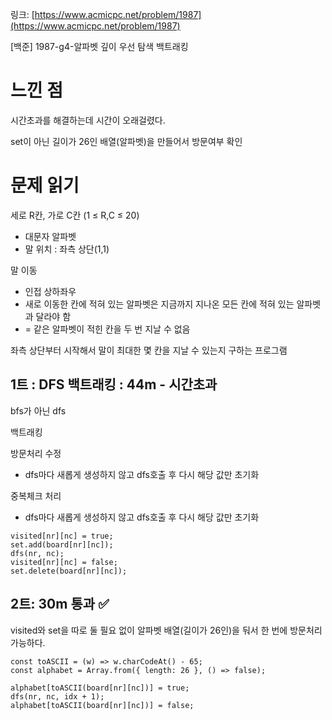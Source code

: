 링크: [https://www.acmicpc.net/problem/1987](https://www.acmicpc.net/problem/1987)

[백준] 1987-g4-알파벳 깊이 우선 탐색 백트래킹

# 느낀 점

시간초과를 해결하는데 시간이 오래걸렸다.

set이 아닌 길이가 26인 배열(알파벳)을 만들어서 방문여부 확인

# 문제 읽기

세로 R칸, 가로 C칸 (1 ≤ R,C ≤ 20)

- 대문자 알파벳
- 말 위치 : 좌측 상단(1,1)

말 이동

- 인접 상하좌우
- 새로 이동한 칸에 적혀 있는 알파벳은 지금까지 지나온 모든 칸에 적혀 있는 알파벳과 달라야 함
- = 같은 알파벳이 적힌 칸을 두 번 지날 수 없음

좌측 상단부터 시작해서 말이 최대한 몇 칸을 지날 수 있는지 구하는 프로그램

## 1트 : DFS 백트래킹 : 44m - 시간초과

bfs가 아닌 dfs

백트래킹

방문처리 수정

- dfs마다 새롭게 생성하지 않고 dfs호출 후 다시 해당 값만 초기화

중복체크 처리

- dfs마다 새롭게 생성하지 않고 dfs호출 후 다시 해당 값만 초기화

```tsx
visited[nr][nc] = true;
set.add(board[nr][nc]);
dfs(nr, nc);
visited[nr][nc] = false;
set.delete(board[nr][nc]);
```

## 2트: 30m 통과 ✅

visited와 set을 따로 둘 필요 없이 알파벳 배열(길이가 26인)을 둬서 한 번에 방문처리 가능하다.

```tsx
const toASCII = (w) => w.charCodeAt() - 65;
const alphabet = Array.from({ length: 26 }, () => false);

alphabet[toASCII(board[nr][nc])] = true;
dfs(nr, nc, idx + 1);
alphabet[toASCII(board[nr][nc])] = false;
```
